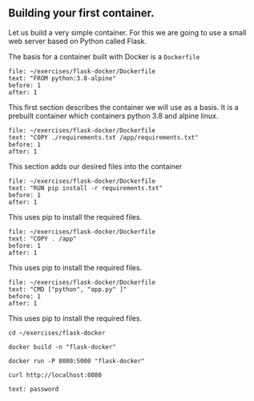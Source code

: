 ## Building your first container.

Let us build a very simple container. For this we are going to use a small web server based on Python called Flask. 

The basis for a container built with Docker is a `Dockerfile`

```editor:select-matching-text
file: ~/exercises/flask-docker/Dockerfile
text: "FROM python:3.8-alpine"
before: 1
after: 1
```
This first section describes the container we will use as a basis.  It is a prebuilt container which containers python 3.8 and alpine linux.

```editor:select-matching-text
file: ~/exercises/flask-docker/Dockerfile
text: "COPY ./requirements.txt /app/requirements.txt"
before: 1
after: 1
```

This section adds our desired files into the container

```editor:select-matching-text
file: ~/exercises/flask-docker/Dockerfile
text: "RUN pip install -r requirements.txt"
before: 1
after: 1
```
This uses pip to install the required files.

```editor:select-matching-text
file: ~/exercises/flask-docker/Dockerfile
text: "COPY . /app"
before: 1
after: 1
```
This uses pip to install the required files.


```editor:select-matching-text
file: ~/exercises/flask-docker/Dockerfile
text: "CMD ["python", "app.py" ]"
before: 1
after: 1
```
This uses pip to install the required files.

```execute
cd ~/exercises/flask-docker
```

```execute-1
docker build -n "flask-docker"
```
```execute-1
docker run -P 8080:5000 "flask-docker"
```


```execute-2
curl http://localhost:8080
```

```terminal:input
text: password
```
